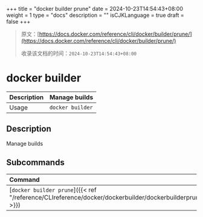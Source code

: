 +++
title = "docker builder prune"
date = 2024-10-23T14:54:43+08:00
weight = 1
type = "docs"
description = ""
isCJKLanguage = true
draft = false
+++

> 原文：[https://docs.docker.com/reference/cli/docker/builder/prune/](https://docs.docker.com/reference/cli/docker/builder/prune/)
>
> 收录该文档的时间：`2024-10-23T14:54:43+08:00`

# docker builder

| Description | Manage builds    |
| :---------- | ---------------- |
| Usage       | `docker builder` |

## Description

Manage builds

## Subcommands

| Command                                                      | Description        |
| :----------------------------------------------------------- | :----------------- |
| [`docker builder prune`]({{< ref "/reference/CLIreference/docker/dockerbuilder/dockerbuilderprune" >}}) | Remove build cache |
